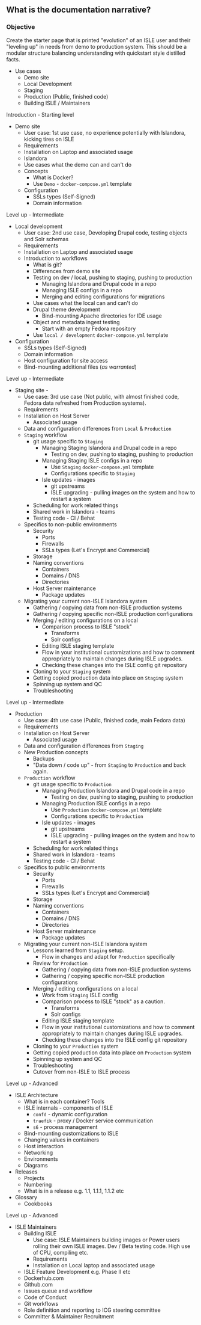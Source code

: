 ## What is the documentation narrative?

### Objective
Create the starter page that is printed "evolution" of an ISLE user and their "leveling up" in needs from demo to production system. This should be a modular structure balancing understanding with quickstart style distilled facts. 

* Use cases
  * Demo site
  * Local Development
  * Staging 
  * Production (Public, finished code)
  * Building ISLE / Maintainers

Introduction - Starting level
* Demo site
  * User case: 1st use case, no experience potentially with Islandora, kicking tires on ISLE
  * Requirements
  * Installation on Laptop and associated usage
  * Islandora
  * Use cases  what the demo can and can't do
  * Concepts
    * What is Docker?
    * Use `Demo` - `docker-compose.yml` template
  * Configuration  
    * SSLs types (Self-Signed)
    * Domain information

Level up - Intermediate
* Local development
  * User case: 2nd use case, Developing Drupal code, testing objects and Solr schemas
  * Requirements
  * Installation on Laptop and associated usage
  * Introduction to workflows
    * What is git?
    * Differences from demo site
    * Testing on dev / local, pushing to staging, pushing to production
      * Managing Islandora and Drupal code in a repo
      * Managing ISLE configs in a repo
      * Merging and editing configurations for migrations
    * Use cases what the local can and can't do
    * Drupal theme development
      * Bind-mounting Apache directories for IDE usage
    * Object and metadata ingest testing
      * Start with an empty Fedora repository
    * Use `local / development` `docker-compose.yml` template
* Configuration  
  * SSLs types (Self-Signed)
  * Domain information
  * Host configuration for site access
  * Bind-mounting additional files (_as warranted_)

Level up - Intermediate
* Staging site - 
  * Use case: 3rd use case (Not public, with almost finished code, Fedora data refreshed from Production systems).
  * Requirements
  * Installation on Host Server
    * Associated usage
  * Data and configuration differences from `Local` & `Production`
  * `Staging` workflow
    * git usage specific to `Staging`
      * Managing Staging Islandora and Drupal code in a repo
        * Testing on dev, pushing to staging, pushing to production
      * Managing Staging ISLE configs in a repo
        * Use `Staging` `docker-compose.yml` template
        * Configurations specific to `Staging`
      * Isle updates - images
        * git upstreams
        * ISLE upgrading - pulling images on the system and how to restart a system
    * Scheduling for work related things
    * Shared work in Islandora - teams
    * Testing code - CI / Behat
  * Specifics to non-public environments
    * Security
      * Ports
      * Firewalls
      * SSLs types (Let's Encrypt and Commercial)
    * Storage
    * Naming conventions
      * Containers
      * Domains / DNS
      * Directories
    * Host Server maintenance 
      * Package updates       
   * Migrating your current non-ISLE Islandora system
     * Gathering / copying data from non-ISLE production systems
     * Gathering / copying specific non-ISLE production configurations
     * Merging / editing configurations on a local
       * Comparison process to ISLE "stock"
         * Transforms
         * Solr configs
       * Editing ISLE staging template 
       * Flow in your institutional customizations and how to comment appropriately to maintain changes during ISLE upgrades.
       * Checking these changes into the ISLE config git repository
     * Cloning to your `Staging` system  
     * Getting copied production data into place on `Staging` system
     * Spinning up system and QC
     * Troubleshooting

Level up - Intermediate
* Production
  * Use case: 4th use case (Public, finished code, main Fedora data)
  * Requirements
  * Installation on Host Server
    * Associated usage
  * Data and configuration differences from `Staging`
  * New Production concepts
    * Backups
    * "Data down / code up" - from `Staging` to `Production` and back again. 
  * `Production` workflow
    * git usage specific to `Production`
      * Managing Production Islandora and Drupal code in a repo
        * Testing on dev, pushing to staging, pushing to production
      * Managing Production ISLE configs in a repo
        * Use `Production` `docker-compose.yml` template
        * Configurations specific to `Production`
      * Isle updates - images
        * git upstreams
        * ISLE upgrading - pulling images on the system and how to restart a system
    * Scheduling for work related things
    * Shared work in Islandora - teams
    * Testing code - CI / Behat
  * Specifics to public environments
    * Security
      * Ports
      * Firewalls
      * SSLs types (Let's Encrypt and Commercial)
    * Storage
    * Naming conventions
      * Containers
      * Domains / DNS
      * Directories
    * Host Server maintenance 
      * Package updates 
   * Migrating your current non-ISLE Islandora system
     * Lessons learned from `Staging` setup.
       * Flow in changes and adapt for `Production` specifically
     * Review for `Production`  
       * Gathering / copying data from non-ISLE production systems
       * Gathering / copying specific non-ISLE production configurations
     * Merging / editing configurations on a local
       * Work from `Staging` ISLE config
       * Comparison process to ISLE "stock" as a caution.
         * Transforms
         * Solr configs
       * Editing ISLE staging template 
       * Flow in your institutional customizations and how to comment appropriately to maintain changes during ISLE upgrades.
       * Checking these changes into the ISLE config git repository
     * Cloning to your `Production` system  
     * Getting copied production data into place on `Production` system
     * Spinning up system and QC
     * Troubleshooting
     * Cutover from non-ISLE to ISLE process

Level up - Advanced
* ISLE Architecture
  * What is in each container? Tools
  * ISLE internals - components of ISLE 
    * `confd` - dynamic configuration
    * `traefik` - proxy / Docker service communication
    * `s6` - process management
  * Bind-mounting customizations to ISLE
  * Changing values in containers
  * Host interaction
  * Networking
  * Environments
  * Diagrams
* Releases
  * Projects
  * Numbering
  * What is in a release e.g. 1.1, 1.1.1, 1.1.2 etc
* Glossary
  * Cookbooks

Level up - Advanced
* ISLE Maintainers
  * Building ISLE
    * Use case: ISLE Maintainers building images or Power users rolling their own ISLE images. Dev / Beta testing code. High use of CPU, compiling etc.
    * Requirements
    * Installation on Local laptop and associated usage
  * ISLE Feature Development e.g. Phase II etc
  * Dockerhub.com
  * Github.com
  * Issues queue and workflow
  * Code of Conduct
  * Git workflows
  * Role definition and reporting to ICG steering committee
  * Committer & Maintainer Recruitment
